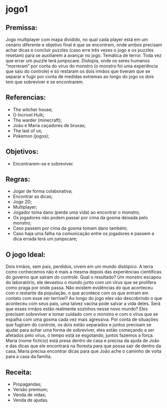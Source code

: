 # jogo1

## Premissa: 

Jogo multiplayer com mapa dividido, no qual cada player está em um cenário diferente e objetivo final é que se encontrem, onde ambos precisam achar dicas e concluir puzzles (caso erre três vezes o jogo e os puzzles resetam) para se auxiliarem a avançar no jogo. Temática de terror. Toda vez que errar um puzzle terá jumpscare. Distopia, onde os seres humanos “morreram” por conta do vírus do monstro (o monstro foi uma experiência que saiu do controle) e só restaram os dois irmãos que tiveram que se separar e fugir por conta de medidas extremas ao longo do jogo os dois tem que sobreviver e se encontrarem.
 

## Referencias:

- The witcher house; 
- O Incrivel Hulk; 
- The warder (minecraft);
- João e Maria caçadores de bruxas;
- The last of us;
- Pokemon (jogos);

## Objetivos:

- Encontrarem-se e sobreviver.

## Regras:

- Jogar de forma colaborativa;
- Encontrar as dicas;
- Jogo 2D;
- Multiplayer;
- Jogador toma dano (perde uma vida) ao encontrar o monstro;
- Os jogadores não podem passar por cima da gosma deixada pelo monstro;
- Caso passem por cima da gosma tomam dano também;
- Caso haja uma falha na comunicação entre os jogadores e passem a dica errada terá um jumpscare;

## O jogo Ideal:

Dois irmãos, sem pais, perdidos, vivem em um mundo distópico. A terra como conhecemos não é mais a mesma depois das experiências científicas do governo que saíram do controle. Qual o resultado? Um monstro escapou do laboratório, ele devastou o mundo junto com um vírus que se prolifera como praga por onde passa. Não existem evidências do que aconteceu com o restante da população, o que acontece com os que entram em contato com esse ser terrível? Ao longo do jogo eles vão descobrindo o que aconteceu com seus pais, uma talvez vacina pode salvar a vida deles. Será que esses irmãos estão realmente sozinhos nesse novo mundo? Eles precisam sobreviver e tomar cuidado com o monstro e com o vírus que se espalha com uma gosma cada vez mais agressiva. Por conta de situações que fugiram do controle, os dois estão separados e juntos precisam se ajudar para achar uma forma de sobreviver, eles estão começando a ser afetados pelo vírus, o tempo está se esgotando, juntos fazemos a força. Maria (nome fictício) está presa dentro de casa e precisa da ajuda de João e das dicas que ele encontrará na floresta para que possa sair de dentro da casa, Maria precisa encontrar dicas para que João ache o caminho de volta para a casa da família. 

## Receita:

- Propagandas;
- Versão premium;
- Venda de vidas;
- Venda de ajudas. 


